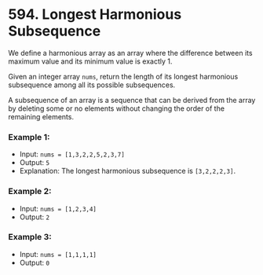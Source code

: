 # 594. Longest Harmonious Subsequence

We define a harmonious array as an array where the difference between its maximum value and its minimum value is exactly 1.

Given an integer array `nums`, return the length of its longest harmonious subsequence among all its possible subsequences.

A subsequence of an array is a sequence that can be derived from the array by deleting some or no elements without changing the order of the remaining elements.

 

### Example 1:

* Input: `nums = [1,3,2,2,5,2,3,7]`
* Output: `5`
* Explanation: The longest harmonious subsequence is `[3,2,2,2,3]`.
  
### Example 2:
* Input: `nums = [1,2,3,4]`
* Output: `2`
  
### Example 3:
* Input: `nums = [1,1,1,1]`
* Output: `0`
